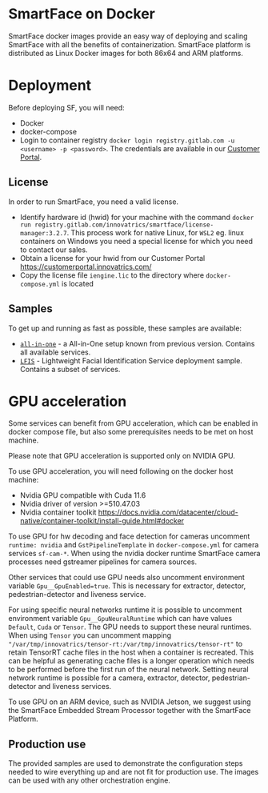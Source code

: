 # SmartFace on Docker

SmartFace docker images provide an easy way of deploying and scaling SmartFace with all the benefits of containerization. SmartFace platform is distributed as Linux Docker images for both 86x64 and ARM platforms.

# Deployment

Before deploying SF, you will need:

- Docker
- docker-compose
- Login to container registry `docker login registry.gitlab.com -u <username> -p <password>`. The credentials are available in our [Customer Portal](https://customerportal.innovatrics.com/).

## License

In order to run SmartFace, you need a valid license.

- Identify hardware id (hwid) for your machine with the command `docker run registry.gitlab.com/innovatrics/smartface/license-manager:3.2.7`. This process work for native Linux, for `WSL2` eg. linux containers on Windows you need a special license for which you need to contact our sales.
- Obtain a license for your hwid from our Customer Portal https://customerportal.innovatrics.com/
- Copy the license file `iengine.lic` to the directory where `docker-compose.yml` is located

## Samples

To get up and running as fast as possible, these samples are available:
- [`all-in-one`](./all-in-one/) - a All-in-One setup known from previous version. Contains all available services.
- [`LFIS`](./LFIS/) - Lightweight Facial Identification Service deployment sample. Contains a subset of services.

# GPU acceleration

Some services can benefit from GPU acceleration, which can be enabled in docker compose file, but also some prerequisites needs to be met on host machine.

Please note that GPU acceleration is supported only on NVIDIA GPU.

To use GPU acceleration, you will need following on the docker host machine:

- Nvidia GPU compatible with Cuda 11.6
- Nvidia driver of version >=510.47.03
- Nvidia container toolkit https://docs.nvidia.com/datacenter/cloud-native/container-toolkit/install-guide.html#docker

To use GPU for hw decoding and face detection for cameras uncomment `runtime: nvidia` and `GstPipelineTemplate` in `docker-compose.yml` for camera services `sf-cam-*`.
When using the nvidia docker runtime SmartFace camera processes need gstreamer pipelines for camera sources.

Other services that could use GPU needs also uncomment environment variable `Gpu__GpuEnabled=true`. This is necessary for extractor, detector, pedestrian-detector and liveness service.

For using specific neural networks runtime it is possible to uncomment environment variable `Gpu__GpuNeuralRuntime` which can have values `Default`, `Cuda` or `Tensor`. The GPU needs to support these neural runtimes. When using `Tensor` you can uncomment mapping `"/var/tmp/innovatrics/tensor-rt:/var/tmp/innovatrics/tensor-rt"` to retain TensorRT cache files in the host when a container is recreated. This can be helpful as generating cache files is a longer operation which needs to be performed before the first run of the neural network. Setting neural network runtime is possible for a camera, extractor, detector, pedestrian-detector and liveness services.

To use GPU on an ARM device, such as NVIDIA Jetson, we suggest using the SmartFace Embedded Stream Processor together with the SmartFace Platform.

## Production use

The provided samples are used to demonstrate the configuration steps needed to wire everything up and are not fit for production use. The images can be used with any other orchestration engine.
